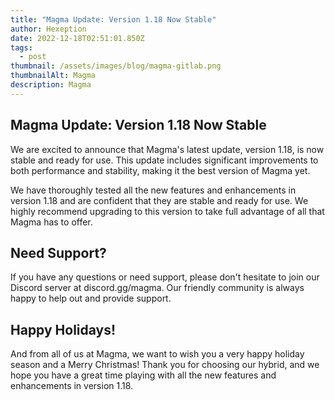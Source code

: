 ```yaml
---
title: "Magma Update: Version 1.18 Now Stable"
author: Hexeption
date: 2022-12-18T02:51:01.850Z
tags:
  - post
thumbnail: /assets/images/blog/magma-gitlab.png
thumbnailAlt: Magma
description: Magma
---
```

## Magma Update: Version 1.18 Now Stable

We are excited to announce that Magma's latest update, version 1.18, is now stable and ready for use. This update includes significant improvements to both performance and stability, making it the best version of Magma yet.

We have thoroughly tested all the new features and enhancements in version 1.18 and are confident that they are stable and ready for use. We highly recommend upgrading to this version to take full advantage of all that Magma has to offer.

## Need Support?

If you have any questions or need support, please don't hesitate to join our Discord server at discord.gg/magma. Our friendly community is always happy to help out and provide support.

## Happy Holidays!

And from all of us at Magma, we want to wish you a very happy holiday season and a Merry Christmas! Thank you for choosing our hybrid, and we hope you have a great time playing with all the new features and enhancements in version 1.18.